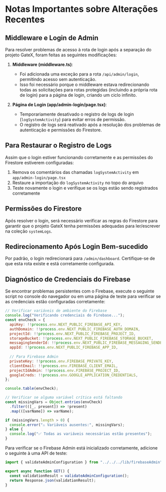 # Notas Importantes sobre Alterações Recentes

## Middleware e Login de Admin

Para resolver problemas de acesso à rota de login após a separação do projeto GateX, foram feitas as seguintes modificações:

1. **Middleware (middleware.ts)**:
   - Foi adicionada uma exceção para a rota `/api/admin/login`, permitindo acesso sem autenticação.
   - Isso foi necessário porque o middleware estava redirecionando todas as solicitações para rotas protegidas (incluindo a própria rota de login) para a página de login, criando um ciclo infinito.
   
2. **Página de Login (app/admin-login/page.tsx)**:
   - Temporariamente desativado o registro de logs de login (`logSystemActivity`) para evitar erros de permissão.
   - O registro de logs será reativado após a resolução dos problemas de autenticação e permissões do Firestore.
   
## Para Restaurar o Registro de Logs

Assim que o login estiver funcionando corretamente e as permissões do Firestore estiverem configuradas:

1. Remova os comentários das chamadas `logSystemActivity` em `app/admin-login/page.tsx`
2. Restaure a importação do `logSystemActivity` no topo do arquivo
3. Teste novamente o login e verifique se os logs estão sendo registrados corretamente

## Permissões do Firestore

Após resolver o login, será necessário verificar as regras do Firestore para garantir que o projeto GateX tenha permissões adequadas para ler/escrever na coleção `systemLogs`.

## Redirecionamento Após Login Bem-sucedido

Por padrão, o login redirecionará para `/admin/dashboard`. Certifique-se de que esta rota existe e está corretamente configurada.

## Diagnóstico de Credenciais do Firebase

Se encontrar problemas persistentes com o Firebase, execute o seguinte script no console do navegador ou em uma página de teste para verificar se as credenciais estão configuradas corretamente:

```javascript
// Verificar variáveis de ambiente do Firebase
console.log("Verificando credenciais do Firebase...");
const envCheck = {
  apiKey: !!process.env.NEXT_PUBLIC_FIREBASE_API_KEY,
  authDomain: !!process.env.NEXT_PUBLIC_FIREBASE_AUTH_DOMAIN,
  projectId: !!process.env.NEXT_PUBLIC_FIREBASE_PROJECT_ID,
  storageBucket: !!process.env.NEXT_PUBLIC_FIREBASE_STORAGE_BUCKET,
  messagingSenderId: !!process.env.NEXT_PUBLIC_FIREBASE_MESSAGING_SENDER_ID,
  appId: !!process.env.NEXT_PUBLIC_FIREBASE_APP_ID,
  
  // Para Firebase Admin
  privateKey: !!process.env.FIREBASE_PRIVATE_KEY,
  clientEmail: !!process.env.FIREBASE_CLIENT_EMAIL,
  projectIdAdmin: !!process.env.FIREBASE_PROJECT_ID,
  googleCreds: !!process.env.GOOGLE_APPLICATION_CREDENTIALS,
};

console.table(envCheck);

// Verificar se alguma variável crítica está faltando
const missingVars = Object.entries(envCheck)
  .filter(([_, present]) => !present)
  .map(([varName]) => varName);

if (missingVars.length > 0) {
  console.error("⚠️ Variáveis ausentes:", missingVars);
} else {
  console.log("✅ Todas as variáveis necessárias estão presentes");
}
```

Para verificar se o Firebase Admin está inicializado corretamente, adicione o seguinte à uma API de teste:

```typescript
import { validateAdminConfiguration } from "../../../lib/firebaseAdmin";

export async function GET() {
  const validationResult = validateAdminConfiguration();
  return Response.json(validationResult);
}
```
